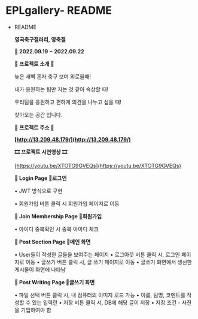 # EPLgallery- README
  - README
    
    **영국축구갤러리, 영축갤**
    
    **📆 2022.09.19 ~ 2022.09.22**
    
    **🎫 프로젝트 소개 🎫**
    
    늦은 새벽 혼자 축구 보며 외로울때!
    
    내가 응원하는 팀만 지는 것 같아 속상할 때!
    
    우리팀을 응원하고 편하게 의견을 나누고 싶을 때!
    
    찾아오는 공간 입니다.
    
    **🎫 프로젝트 주소 🎫**
    
    **[http://13.209.48.179/](http://13.209.48.179/)**
    
    **🎞 프로젝트 시연영상 🎞**
    
    [https://youtu.be/XTOTG9GVEQs](https://youtu.be/XTOTG9GVEQs)
    
    **📰 Login Page 📰로그인**
    
    • JWT 방식으로 구현
    
    • 회원가입 버튼 클릭 시 회원가입 페이지로 이동
    
    **📰 Join Membership Page 📰회원가입**
    
    • 아이디 중복확인 시 중복 아이디 체크
    
    **📰 Post Section Page 📰메인 화면**
    
    • User들이 작성한 글들을 보여주는 페이지
    • 로그아웃 버튼 클릭 시, 로그인 페이지로 이동
    • 글쓰기 버튼 클릭 시, 글 쓰기 페이지로 이동
    • 글쓰기 화면에서 생선한 게시물이 화면에 나타남
    
    **📰 Post Writing Page 📰글쓰기 화면**
    
    • 파일 선택 버튼 클릭 시, 내 컴퓨터의 이미지 로드 가능
    • 이름, 팀명, 코멘트를 작성할 수 있는 입력란
    • 저장 버튼 클릭 시, DB에 해당 글이 저장
    • 저장 조건 - 사진을 기입하여야 함
   
